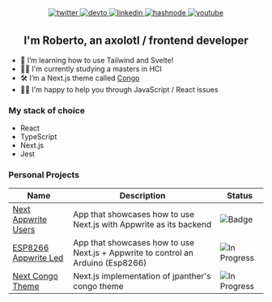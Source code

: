 <div align="center">
<a href="https://twitter.com/axolodev" target="_blank">
<img src=https://img.shields.io/badge/twitter-%2300acee.svg?&style=for-the-badge&logo=twitter&logoColor=white alt=twitter style="margin-bottom: 5px;" />
</a>
<a href="https://dev.to/axolodev" target="_blank">
<img src=https://img.shields.io/badge/dev.to-%2308090A.svg?&style=for-the-badge&logo=dev.to&logoColor=white alt=devto style="margin-bottom: 5px;" />
</a>
<a href="https://linkedin.com/in/robruizr" target="_blank">
<img src=https://img.shields.io/badge/linkedin-%231E77B5.svg?&style=for-the-badge&logo=linkedin&logoColor=white alt=linkedin style="margin-bottom: 5px;" />
</a>
<a href="https://hashnode.com/@axolodev" target="_blank">
<img src=https://img.shields.io/badge/hashnode-%232962FF.svg?&style=for-the-badge&logo=hashnode&logoColor=white alt=hashnode style="margin-bottom: 5px;" />
</a>
<a href="https://www.youtube.com/@axolodev" target="_blank">
  <img src=https://img.shields.io/badge/Youtube_Español-%23EE4831.svg?&style=for-the-badge&logo=youtube&logoColor=white alt=youtube style="margin-bottom: 5px;" />
</a>  
</div>

## <div align="center">I'm Roberto, an axolotl / frontend developer</div>  

- 🌱 I’m learning how to use Tailwind and Svelte!  
- 🧑‍🎓 I'm currently studying a masters in HCI  
- 🛠 I’m a Next.js theme called [Congo](https://github.com/Axolodev/next-theme-congo)
- 👨‍🏫 I'm happy to help you through JavaScript / React issues


### My stack of choice 
- React 
- TypeScript
- Next.js
- Jest

### Personal Projects
Name | Description | Status 
-----|-------------|--------
[Next Appwrite Users](https://github.com/Axolodev/next-appwrite-users) | App that showcases how to use Next.js with Appwrite as its backend | ![Badge](https://img.shields.io/badge/Status-COMPLETED-LightSeaGreen.svg)
[ESP8266 Appwrite Led](https://github.com/Axolodev/esp8266-appwrite-led) | App that showcases how to use Next.js + Appwrite to control an Arduino (Esp8266) | ![In Progress](https://img.shields.io/badge/Status-INPROGRESS-yellow.svg)
[Next Congo Theme](https://github.com/Axolodev/esp8266-appwrite-led) | Next.js implementation of jpanther's congo theme | ![In Progress](https://img.shields.io/badge/Status-INPROGRESS-yellow.svg)
